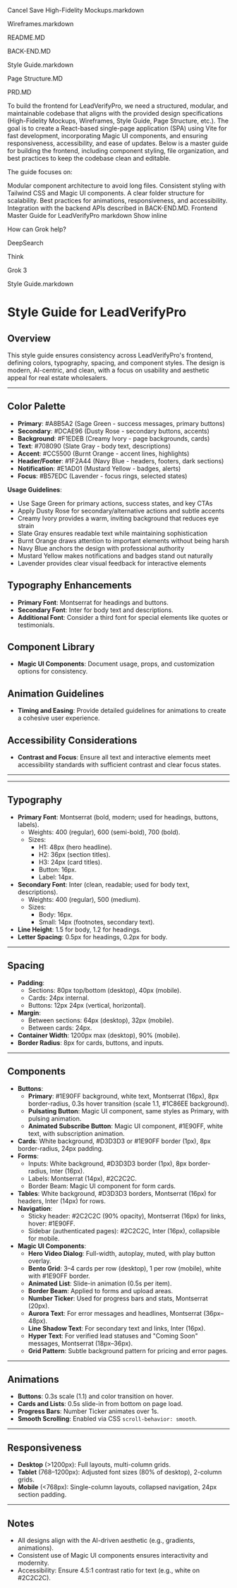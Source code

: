 Cancel
Save
High-Fidelity Mockups.markdown

Wireframes.markdown

README.MD

BACK-END.MD

Style Guide.markdown

Page Structure.MD

PRD.MD

To build the frontend for LeadVerifyPro, we need a structured, modular, and maintainable codebase that aligns with the provided design specifications (High-Fidelity Mockups, Wireframes, Style Guide, Page Structure, etc.). The goal is to create a React-based single-page application (SPA) using Vite for fast development, incorporating Magic UI components, and ensuring responsiveness, accessibility, and ease of updates. Below is a master guide for building the frontend, including component styling, file organization, and best practices to keep the codebase clean and editable.

The guide focuses on:

Modular component architecture to avoid long files.
Consistent styling with Tailwind CSS and Magic UI components.
A clear folder structure for scalability.
Best practices for animations, responsiveness, and accessibility.
Integration with the backend APIs described in BACK-END.MD.
Frontend Master Guide for LeadVerifyPro
markdown
Show inline







How can Grok help?


DeepSearch


Think

Grok 3

Style Guide.markdown

# Style Guide for LeadVerifyPro

## Overview
This style guide ensures consistency across LeadVerifyPro's frontend, defining colors, typography, spacing, and component styles. The design is modern, AI-centric, and clean, with a focus on usability and aesthetic appeal for real estate wholesalers.

---

## Color Palette
- **Primary**: #A8B5A2 (Sage Green - success messages, primary buttons)
- **Secondary**: #DCAE96 (Dusty Rose - secondary buttons, accents)
- **Background**: #F1EDEB (Creamy Ivory - page backgrounds, cards)
- **Text**: #708090 (Slate Gray - body text, descriptions)
- **Accent**: #CC5500 (Burnt Orange - accent lines, highlights)
- **Header/Footer**: #1F2A44 (Navy Blue - headers, footers, dark sections)
- **Notification**: #E1AD01 (Mustard Yellow - badges, alerts)
- **Focus**: #B57EDC (Lavender - focus rings, selected states)

**Usage Guidelines**:
- Use Sage Green for primary actions, success states, and key CTAs
- Apply Dusty Rose for secondary/alternative actions and subtle accents
- Creamy Ivory provides a warm, inviting background that reduces eye strain
- Slate Gray ensures readable text while maintaining sophistication
- Burnt Orange draws attention to important elements without being harsh
- Navy Blue anchors the design with professional authority
- Mustard Yellow makes notifications and badges stand out naturally
- Lavender provides clear visual feedback for interactive elements

## Typography Enhancements
- **Primary Font**: Montserrat for headings and buttons.
- **Secondary Font**: Inter for body text and descriptions.
- **Additional Font**: Consider a third font for special elements like quotes or testimonials.

## Component Library
- **Magic UI Components**: Document usage, props, and customization options for consistency.

## Animation Guidelines
- **Timing and Easing**: Provide detailed guidelines for animations to create a cohesive user experience.

## Accessibility Considerations
- **Contrast and Focus**: Ensure all text and interactive elements meet accessibility standards with sufficient contrast and clear focus states.

---


---

## Typography

- **Primary Font**: Montserrat (bold, modern; used for headings, buttons, labels).
  - Weights: 400 (regular), 600 (semi-bold), 700 (bold).
  - Sizes:
    - H1: 48px (hero headline).
    - H2: 36px (section titles).
    - H3: 24px (card titles).
    - Button: 16px.
    - Label: 14px.
- **Secondary Font**: Inter (clean, readable; used for body text, descriptions).
  - Weights: 400 (regular), 500 (medium).
  - Sizes:
    - Body: 16px.
    - Small: 14px (footnotes, secondary text).
- **Line Height**: 1.5 for body, 1.2 for headings.
- **Letter Spacing**: 0.5px for headings, 0.2px for body.

---

## Spacing

- **Padding**:
  - Sections: 80px top/bottom (desktop), 40px (mobile).
  - Cards: 24px internal.
  - Buttons: 12px 24px (vertical, horizontal).
- **Margin**:
  - Between sections: 64px (desktop), 32px (mobile).
  - Between cards: 24px.
- **Container Width**: 1200px max (desktop), 90% (mobile).
- **Border Radius**: 8px for cards, buttons, and inputs.

---

## Components

- **Buttons**:
  - **Primary**: #1E90FF background, white text, Montserrat (16px), 8px border-radius, 0.3s hover transition (scale 1.1, #1C86EE background).
  - **Pulsating Button**: Magic UI component, same styles as Primary, with pulsing animation.
  - **Animated Subscribe Button**: Magic UI component, #1E90FF, white text, with subscription animation.
- **Cards**: White background, #D3D3D3 or #1E90FF border (1px), 8px border-radius, 24px padding.
- **Forms**:
  - Inputs: White background, #D3D3D3 border (1px), 8px border-radius, Inter (16px).
  - Labels: Montserrat (14px), #2C2C2C.
  - Border Beam: Magic UI component for form cards.
- **Tables**: White background, #D3D3D3 borders, Montserrat (16px) for headers, Inter (14px) for rows.
- **Navigation**:
  - Sticky header: #2C2C2C (90% opacity), Montserrat (16px) for links, hover: #1E90FF.
  - Sidebar (authenticated pages): #2C2C2C, Inter (16px), collapsible for mobile.
- **Magic UI Components**:
  - **Hero Video Dialog**: Full-width, autoplay, muted, with play button overlay.
  - **Bento Grid**: 3–4 cards per row (desktop), 1 per row (mobile), white with #1E90FF border.
  - **Animated List**: Slide-in animation (0.5s per item).
  - **Border Beam**: Applied to forms and upload areas.
  - **Number Ticker**: Used for progress bars and stats, Montserrat (20px).
  - **Aurora Text**: For error messages and headlines, Montserrat (36px–48px).
  - **Line Shadow Text**: For secondary text and links, Inter (16px).
  - **Hyper Text**: For verified lead statuses and "Coming Soon" messages, Montserrat (18px–36px).
  - **Grid Pattern**: Subtle background pattern for pricing and error pages.

---

## Animations

- **Buttons**: 0.3s scale (1.1) and color transition on hover.
- **Cards and Lists**: 0.5s slide-in from bottom on page load.
- **Progress Bars**: Number Ticker animates over 1s.
- **Smooth Scrolling**: Enabled via CSS `scroll-behavior: smooth`.

---

## Responsiveness

- **Desktop** (>1200px): Full layouts, multi-column grids.
- **Tablet** (768–1200px): Adjusted font sizes (80% of desktop), 2-column grids.
- **Mobile** (<768px): Single-column layouts, collapsed navigation, 24px section padding.

---

## Notes
- All designs align with the AI-driven aesthetic (e.g., gradients, animations).
- Consistent use of Magic UI components ensures interactivity and modernity.
- Accessibility: Ensure 4.5:1 contrast ratio for text (e.g., white on #2C2C2C).